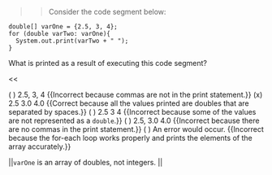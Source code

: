 >>Consider the code segment below:
<pre><code>double[] varOne = {2.5, 3, 4};
for (double varTwo: varOne){
  System.out.print(varTwo + " ");
}
</code></pre>
<p>What is printed as a result of executing this code segment?</p> <<

( ) 2.5, 3, 4 {{Incorrect because commas are not in the print statement.}}
(x) 2.5 3.0 4.0 {{Correct because all the values printed are doubles that are separated by spaces.}}
( ) 2.5 3 4 {{Incorrect because some of the values are not represented as a <code>double</code>.}}
( ) 2.5, 3.0 4.0 {{Incorrect because there are no commas in the print statement.}}
( ) An error would occur. {{Incorrect because the for-each loop works properly and prints the elements of the array accurately.}}

||<code>varOne</code> is an array of doubles, not integers. ||
